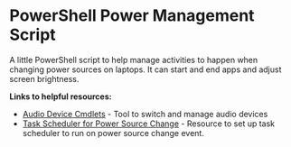 # PowerShell Power Management Script

A little PowerShell script to help manage activities to happen when changing power sources on laptops. It can start and end apps and adjust screen brightness.

**Links to helpful resources:**
- [Audio Device Cmdlets](https://github.com/frgnca/AudioDeviceCmdlets) - Tool to switch and manage audio devices
- [Task Scheduler for Power Source Change](https://www.quora.com/What-is-a-software-that-can-open-close-programs-based-on-battery-AC-power-I-am-using-a-laptop-1) - Resource to set up task scheduler to run on power source change event.

